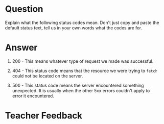 # Question

Explain what the following status codes mean. Don't just copy and paste the default status text, tell us in your own words what the codes are for.

# Answer

1. 200 - This means whatever type of request we made was successful.

2. 404 - This status code means that the resource we were trying to `fetch` could not be located on the server.

3. 500 - This status code means the server encountered something unexpected. It is usually when the other 5xx errors couldn't apply to error it encountered.

# Teacher Feedback
